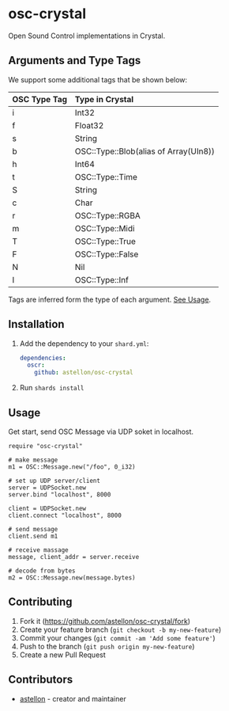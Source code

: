 # osc-crystal

Open Sound Control implementations in Crystal.

## Arguments and Type Tags

We support some additional tags that be
shown below:

|OSC Type Tag|Type in Crystal                      |
|:-----------|:--------------                      |
|i           |Int32                                |
|f           |Float32                              |
|s           |String                               |
|b           |OSC::Type::Blob(alias of Array(UIn8))|
|h           |Int64                                |
|t           |OSC::Type::Time                      |
|S           |String                               |
|c           |Char                                 |
|r           |OSC::Type::RGBA                      |
|m           |OSC::Type::Midi                      |
|T           |OSC::Type::True                      |
|F           |OSC::Type::False                     |
|N           |Nil                                  |
|I           |OSC::Type::Inf                       |

Tags are inferred form the type of each argument. [See Usage](https://github.com/astellon/osc-crystal#usage).

## Installation

1. Add the dependency to your `shard.yml`:

   ```yaml
   dependencies:
     oscr:
       github: astellon/osc-crystal
   ```

2. Run `shards install`

## Usage

Get start, send OSC Message via UDP soket in localhost.

```crystal
require "osc-crystal"

# make message
m1 = OSC::Message.new("/foo", 0_i32)

# set up UDP server/client
server = UDPSocket.new
server.bind "localhost", 8000

client = UDPSocket.new
client.connect "localhost", 8000

# send message
client.send m1

# receive massage
message, client_addr = server.receive

# decode from bytes
m2 = OSC::Message.new(message.bytes)
```

## Contributing

1. Fork it (<https://github.com/astellon/osc-crystal/fork>)
2. Create your feature branch (`git checkout -b my-new-feature`)
3. Commit your changes (`git commit -am 'Add some feature'`)
4. Push to the branch (`git push origin my-new-feature`)
5. Create a new Pull Request

## Contributors

- [astellon](https://github.com/astellon) - creator and maintainer
